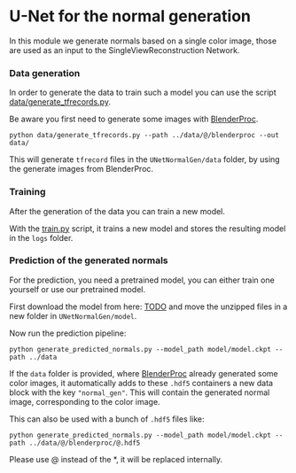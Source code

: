 # U-Net for the normal generation

In this module we generate normals based on a single color image, those are used as an input to the SingleViewReconstruction Network.

### Data generation

In order to generate the data to train such a model you can use the script [data/generate_tfrecords.py](data/generate_tfrecords.py).

Be aware you first need to generate some images with [BlenderProc](../BlenderProc). 

```shell script
python data/generate_tfrecords.py --path ../data/@/blenderproc --out data/
```

This will generate `tfrecord` files in the `UNetNormalGen/data` folder, by using the generate images from BlenderProc.

### Training

After the generation of the data you can train a new model.

With the [train.py](train.py) script, it trains a new model and stores the resulting model in the `logs` folder.

### Prediction of the generated normals

For the prediction, you need a pretrained model, you can either train one yourself or use our pretrained model.

First download the model from here: [TODO](TODO) and move the unzipped files in a new folder in `UNetNormalGen/model`.

Now run the prediction pipeline:

```shell script
python generate_predicted_normals.py --model_path model/model.ckpt --path ../data
```

If the `data` folder is provided, where [BlenderProc](../BlenderProc) already generated some color images, it automatically adds to these `.hdf5` containers a new data block with the key `"normal_gen"`.
This will contain the generated normal image, corresponding to the color image.

This can also be used with a bunch of `.hdf5` files like: 

```shell script
python generate_predicted_normals.py --model_path model/model.ckpt --path ../data/@/blenderproc/@.hdf5
```

Please use @ instead of the *, it will be replaced internally.

